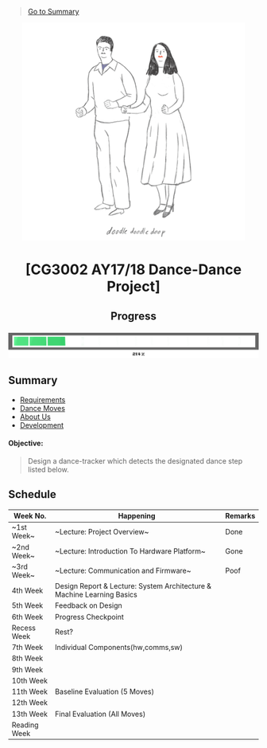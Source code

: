 > [Go to Summary](#summary)

<p align="center">
  <img src="resources/images/main.gif">
</p>

# <p align="center"> [CG3002 AY17/18 Dance-Dance Project] </p>

## <p align="center"> Progress </p>

![](resources/images/progress/PROGRESS_BAR2.png)

## Summary

* [Requirements][req]
* [Dance Moves][dance]
* [About Us][about]
* [Development][dev]


#### Objective: 

> Design a dance-tracker which detects the designated dance step listed below.


## Schedule

Week No. | Happening | Remarks
---|---|---
~1st Week~ | ~Lecture: Project Overview~ | Done
~2nd Week~ | ~Lecture: Introduction To Hardware Platform~ | Gone
~3rd Week~ | ~Lecture: Communication and Firmware~ | Poof
4th Week | Design Report & Lecture: System Architecture & Machine Learning Basics |
5th Week | Feedback on Design |
6th Week | Progress Checkpoint |
Recess Week | Rest? |
7th Week | Individual Components(hw,comms,sw) |
8th Week |  |
9th Week |  |
10th Week |  |
11th Week | Baseline Evaluation (5 Moves) |
12th Week | |
13th Week | Final Evaluation (All Moves) |
Reading Week |  |

[req]: https://github.com/cardboardcode/dancedance/blob/master/resources/docs/CG3002-dance.pdf

[dance]:https://github.com/cardboardcode/dancedance/blob/master/resources/dancemoves.md

[about]:https://github.com/cardboardcode/dancedance/blob/master/resources/about.md

[dev]:https://github.com/cardboardcode/dancedance/blob/master/resources/dev.md